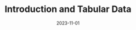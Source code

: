 ---
title: "Introduction and Tabular Data"
index: 1
date: 2023-11-01
materials:
- topic: "Motivation"
  files:
  - type: "colab"
    url: https://colab.research.google.com/github/C4M-UofT/C4M-UofT.github.io/blob/master/lectures/fall/1_tabular/1a_motivation.ipynb
- topic: "Numpy"
  files:
  - type: "colab"
    url: https://colab.research.google.com/github/C4M-UofT/C4M-UofT.github.io/blob/master/lectures/fall/1_tabular/1b_numpy.ipynb
- topic: "Pandas"
  files:
  - type: "colab"
    url: https://colab.research.google.com/github/C4M-UofT/C4M-UofT.github.io/blob/master/lectures/fall/1_tabular/1c_pandas.ipynb
assignment:
  text: "Materials in progress"
  due_date: 2023-11-15 12:00 PM
  submission_link: TBD
  files:
  - type: "colab"
    url: TBD
---